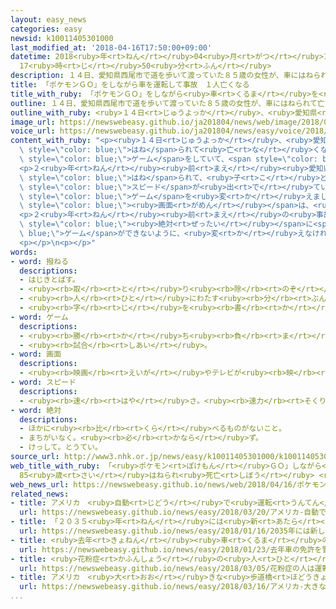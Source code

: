 ```yaml
---
layout: easy_news
categories: easy
newsid: k10011405301000
last_modified_at: '2018-04-16T17:50:00+09:00'
datetime: 2018<ruby>年<rt>ねん</rt></ruby>04<ruby>月<rt>がつ</rt></ruby>16<ruby>日<rt>にち</rt></ruby>
  17<ruby>時<rt>じ</rt></ruby>50<ruby>分<rt>ふん</rt></ruby>
description: １４日、愛知県西尾市で道を歩いて渡っていた８５歳の女性が、車にはねられて亡くなりました。
title: 「ポケモンＧＯ」をしながら車を運転して事故　１人亡くなる
title_with_ruby: 「ポケモンＧＯ」をしながら<ruby>車<rt>くるま</rt></ruby>を<ruby>運転<rt>うんてん</rt></ruby>して<ruby>事故<rt>じこ</rt></ruby>　<ruby>１人<rt>ひとり</rt></ruby><ruby>亡<rt>な</rt></ruby>くなる
outline: １４日、愛知県西尾市で道を歩いて渡っていた８５歳の女性が、車にはねられて亡くなりました。
outline_with_ruby: <ruby>１４日<rt>じゅうよっか</rt></ruby>、<ruby>愛知県<rt>あいちけん</rt></ruby><ruby>西尾市<rt>にしおし</rt></ruby>で<ruby>道<rt>みち</rt></ruby>を<ruby>歩<rt>ある</rt></ruby>いて<ruby>渡<rt>わた</rt></ruby>っていた８５<ruby>歳<rt>さい</rt></ruby>の<ruby>女性<rt>じょせい</rt></ruby>が、<ruby>車<rt>くるま</rt></ruby>にはねられて<ruby>亡<rt>な</rt></ruby>くなりました。
image_url: https://newswebeasy.github.io/ja201804/news/web/image/2018/04/16/K10011405301_1804161007_1804161008_01_03.jpg
voice_url: https://newswebeasy.github.io/ja201804/news/easy/voice/2018/04/16/k10011405301000.mp4
content_with_ruby: "<p><ruby>１４日<rt>じゅうよっか</rt></ruby>、<ruby>愛知県<rt>あいちけん</rt></ruby><ruby>西尾市<rt>にしおし</rt></ruby>で<ruby>道<rt>みち</rt></ruby>を<ruby>歩<rt>ある</rt></ruby>いて<ruby>渡<rt>わた</rt></ruby>っていた８５<ruby>歳<rt>さい</rt></ruby>の<ruby>女性<rt>じょせい</rt></ruby>が、<ruby>車<rt>くるま</rt></ruby>に<span\
  \ style=\"color: blue;\">はね</span>られて<ruby>亡<rt>な</rt></ruby>くなりました。<ruby>警察<rt>けいさつ</rt></ruby>によると、<ruby>車<rt>くるま</rt></ruby>を<ruby>運転<rt>うんてん</rt></ruby>していた４３<ruby>歳<rt>さい</rt></ruby>の<ruby>女性<rt>じょせい</rt></ruby>は「スマートフォンで『ポケモンＧＯ』という<span\
  \ style=\"color: blue;\">ゲーム</span>をしていて、<span style=\"color: blue;\"><ruby>画面<rt>がめん</rt></ruby></span>を<ruby>見<rt>み</rt></ruby>ながら<ruby>運転<rt>うんてん</rt></ruby>していた」と<ruby>話<rt>はな</rt></ruby>しています。</p>\n\
  <p>２<ruby>年<rt>ねん</rt></ruby><ruby>前<rt>まえ</rt></ruby><ruby>愛知県<rt>あいちけん</rt></ruby>で「ポケモンＧＯ」をしながら<ruby>運転<rt>うんてん</rt></ruby>していた<ruby>男<rt>おとこ</rt></ruby>の<ruby>車<rt>くるま</rt></ruby>に<span\
  \ style=\"color: blue;\">はね</span>られて、<ruby>子<rt>こ</rt></ruby>どもが<ruby>亡<rt>な</rt></ruby>くなる<ruby>事故<rt>じこ</rt></ruby>がありました。この<ruby>事故<rt>じこ</rt></ruby>のあと「ポケモンＧＯ」を<ruby>作<rt>つく</rt></ruby>っている<ruby>会社<rt>かいしゃ</rt></ruby>は、<ruby>車<rt>くるま</rt></ruby>の<ruby>運転<rt>うんてん</rt></ruby>などで<span\
  \ style=\"color: blue;\">スピード</span>が<ruby>出<rt>で</rt></ruby>ているときには、<ruby>遊<rt>あそ</rt></ruby>ぶことができないように<span\
  \ style=\"color: blue;\">ゲーム</span>を<ruby>変<rt>か</rt></ruby>えました。しかし、<ruby>１４日<rt>じゅうよっか</rt></ruby>の<ruby>事故<rt>じこ</rt></ruby>のとき<ruby>女性<rt>じょせい</rt></ruby>が<ruby>見<rt>み</rt></ruby>ていた「ぼうけんノート」という<span\
  \ style=\"color: blue;\"><ruby>画面<rt>がめん</rt></ruby></span>は、<ruby>運転<rt>うんてん</rt></ruby>しているときも<ruby>見<rt>み</rt></ruby>ることができます。</p>\n\
  <p>２<ruby>年<rt>ねん</rt></ruby><ruby>前<rt>まえ</rt></ruby>の<ruby>事故<rt>じこ</rt></ruby>で<ruby>息子<rt>むすこ</rt></ruby>が<ruby>亡<rt>な</rt></ruby>くなった<ruby>人<rt>ひと</rt></ruby>は「<ruby>運転中<rt>うんてんちゅう</rt></ruby>は<span\
  \ style=\"color: blue;\"><ruby>絶対<rt>ぜったい</rt></ruby></span>に<span style=\"color:\
  \ blue;\">ゲーム</span>ができないように、<ruby>変<rt>か</rt></ruby>えなければなりません」と<ruby>話<rt>はな</rt></ruby>しています。</p>\n\
  <p></p>\n<p></p>"
words:
- word: 撥ねる
  descriptions:
  - はじきとばす。
  - <ruby><rb>取</rb><rt>と</rt></ruby>り<ruby><rb>除</rb><rt>のぞ</rt></ruby>く。
  - <ruby><rb>人</rb><rt>ひと</rt></ruby>にわたす<ruby><rb>分</rb><rt>ぶん</rt></ruby>の<ruby><rb>一部分</rb><rt>いちぶぶん</rt></ruby>を<ruby><rb>自分</rb><rt>じぶん</rt></ruby>が<ruby><rb>取</rb><rt>と</rt></ruby>る。
  - <ruby><rb>字</rb><rt>じ</rt></ruby>を<ruby><rb>書</rb><rt>か</rt></ruby>くとき、<ruby><rb>線</rb><rt>せん</rt></ruby>の<ruby><rb>終</rb><rt>お</rt></ruby>わりをはらい<ruby><rb>上</rb><rt>あ</rt></ruby>げる。
- word: ゲーム
  descriptions:
  - <ruby><rb>勝</rb><rt>か</rt></ruby>ち<ruby><rb>負</rb><rt>ま</rt></ruby>けを<ruby><rb>争</rb><rt>あらそ</rt></ruby>う<ruby><rb>遊</rb><rt>あそ</rt></ruby>び。
  - <ruby><rb>試合</rb><rt>しあい</rt></ruby>。
- word: 画面
  descriptions:
  - <ruby><rb>映画</rb><rt>えいが</rt></ruby>やテレビが<ruby><rb>映</rb><rt>うつ</rt></ruby>っている<ruby><rb>部分</rb><rt>ぶぶん</rt></ruby>。
- word: スピード
  descriptions:
  - <ruby><rb>速</rb><rt>はや</rt></ruby>さ。<ruby><rb>速力</rb><rt>そくりょく</rt></ruby>。
- word: 絶対
  descriptions:
  - ほかに<ruby><rb>比</rb><rt>くら</rt></ruby>べるものがないこと。
  - まちがいなく。<ruby><rb>必</rb><rt>かなら</rt></ruby>ず。
  - けっして。とうてい。
source_url: http://www3.nhk.or.jp/news/easy/k10011405301000/k10011405301000.html
web_title_with_ruby: 「<ruby>ポケモン<rt>ぽけもん</rt></ruby>ＧＯ」しながら<ruby>運転<rt>うんてん</rt></ruby>か
  85<ruby>歳<rt>さい</rt></ruby>はねられ<ruby>死亡<rt>しぼう</rt></ruby> <ruby>愛知<rt>あいち</rt></ruby>
web_news_url: https://newswebeasy.github.io/news/web/2018/04/16/ポケモンGOしながら運転か-85歳はねられ死亡-愛知
related_news:
- title: アメリカ　<ruby>自動<rt>じどう</rt></ruby>で<ruby>運転<rt>うんてん</rt></ruby>する<ruby>車<rt>くるま</rt></ruby>の<ruby>事故<rt>じこ</rt></ruby>で<ruby>１人<rt>ひとり</rt></ruby>が<ruby>亡<rt>な</rt></ruby>くなる
  url: https://newswebeasy.github.io/news/easy/2018/03/20/アメリカ-自動で運転する車の事故で1人が亡くなる
- title: 「２０３５<ruby>年<rt>ねん</rt></ruby>には<ruby>新<rt>あたら</rt></ruby>しい<ruby>車<rt>くるま</rt></ruby>の２３％が<ruby>自動<rt>じどう</rt></ruby><ruby>運転<rt>うんてん</rt></ruby>の<ruby>車<rt>くるま</rt></ruby>になる」
  url: https://newswebeasy.github.io/news/easy/2018/01/16/2035年には新しい車の23が自動運転の車になる
- title: <ruby>去年<rt>きょねん</rt></ruby><ruby>車<rt>くるま</rt></ruby>の<ruby>免許<rt>めんきょ</rt></ruby>を<ruby>警察<rt>けいさつ</rt></ruby>に<ruby>返<rt>かえ</rt></ruby>した７５<ruby>歳<rt>さい</rt></ruby><ruby>以上<rt>いじょう</rt></ruby>の<ruby>人<rt>ひと</rt></ruby>は２５<ruby>万<rt>まん</rt></ruby><ruby>人<rt>にん</rt></ruby>
  url: https://newswebeasy.github.io/news/easy/2018/01/23/去年車の免許を警察に返した75歳以上の人は25万人
- title: <ruby>花粉症<rt>かふんしょう</rt></ruby>の<ruby>人<rt>ひと</rt></ruby>は<ruby>運転<rt>うんてん</rt></ruby><ruby>中<rt>ちゅう</rt></ruby>のくしゃみに<ruby>気<rt>き</rt></ruby>をつけて
  url: https://newswebeasy.github.io/news/easy/2018/03/05/花粉症の人は運転中のくしゃみに気をつけて
- title: アメリカ　<ruby>大<rt>おお</rt></ruby>きな<ruby>歩道橋<rt>ほどうきょう</rt></ruby>が<ruby>車<rt>くるま</rt></ruby>に<ruby>落<rt>お</rt></ruby>ちて４<ruby>人<rt>にん</rt></ruby>が<ruby>亡<rt>な</rt></ruby>くなる
  url: https://newswebeasy.github.io/news/easy/2018/03/16/アメリカ-大きな歩道橋が車に落ちて4人が亡くなる
...
```

